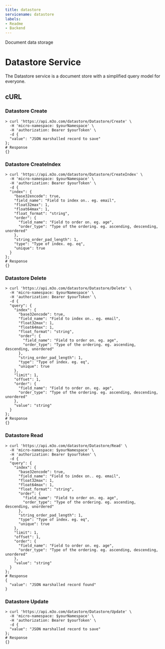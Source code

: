 ```yaml
---
title: datastore
servicename: datastore
labels: 
- Readme
- Backend
---
```

Document data storage

# Datastore Service

The Datastore service is a document store with a simplified query model for everyone.


## cURL


### Datastore Create
<!-- We use the request body description here as endpoint descriptions are not
being lifted correctly from the proto by the openapi spec generator -->

```shell
> curl 'https://api.m3o.com/datastore/Datastore/Create' \
  -H 'micro-namespace: $yourNamespace' \
  -H 'authorization: Bearer $yourToken' \
  -d {
  "value": "JSON marshalled record to save"
};
# Response
{}
```


### Datastore CreateIndex
<!-- We use the request body description here as endpoint descriptions are not
being lifted correctly from the proto by the openapi spec generator -->

```shell
> curl 'https://api.m3o.com/datastore/Datastore/CreateIndex' \
  -H 'micro-namespace: $yourNamespace' \
  -H 'authorization: Bearer $yourToken' \
  -d {
  "index": {
    "base32encode": true,
    "field_name": "Field to index on.. eg. email",
    "float32max": 1,
    "float64max": 1,
    "float_format": "string",
    "order": {
      "field_name": "Field to order on. eg. age",
      "order_type": "Type of the ordering. eg. ascending, descending, unordered"
    },
    "string_order_pad_length": 1,
    "type": "Type of index. eg. eq",
    "unique": true
  }
};
# Response
{}
```


### Datastore Delete
<!-- We use the request body description here as endpoint descriptions are not
being lifted correctly from the proto by the openapi spec generator -->

```shell
> curl 'https://api.m3o.com/datastore/Datastore/Delete' \
  -H 'micro-namespace: $yourNamespace' \
  -H 'authorization: Bearer $yourToken' \
  -d {
  "query": {
    "index": {
      "base32encode": true,
      "field_name": "Field to index on.. eg. email",
      "float32max": 1,
      "float64max": 1,
      "float_format": "string",
      "order": {
        "field_name": "Field to order on. eg. age",
        "order_type": "Type of the ordering. eg. ascending, descending, unordered"
      },
      "string_order_pad_length": 1,
      "type": "Type of index. eg. eq",
      "unique": true
    },
    "limit": 1,
    "offset": 1,
    "order": {
      "field_name": "Field to order on. eg. age",
      "order_type": "Type of the ordering. eg. ascending, descending, unordered"
    },
    "value": "string"
  }
};
# Response
{}
```


### Datastore Read
<!-- We use the request body description here as endpoint descriptions are not
being lifted correctly from the proto by the openapi spec generator -->

```shell
> curl 'https://api.m3o.com/datastore/Datastore/Read' \
  -H 'micro-namespace: $yourNamespace' \
  -H 'authorization: Bearer $yourToken' \
  -d {
  "query": {
    "index": {
      "base32encode": true,
      "field_name": "Field to index on.. eg. email",
      "float32max": 1,
      "float64max": 1,
      "float_format": "string",
      "order": {
        "field_name": "Field to order on. eg. age",
        "order_type": "Type of the ordering. eg. ascending, descending, unordered"
      },
      "string_order_pad_length": 1,
      "type": "Type of index. eg. eq",
      "unique": true
    },
    "limit": 1,
    "offset": 1,
    "order": {
      "field_name": "Field to order on. eg. age",
      "order_type": "Type of the ordering. eg. ascending, descending, unordered"
    },
    "value": "string"
  }
};
# Response
{
  "value": "JSON marshalled record found"
}
```


### Datastore Update
<!-- We use the request body description here as endpoint descriptions are not
being lifted correctly from the proto by the openapi spec generator -->

```shell
> curl 'https://api.m3o.com/datastore/Datastore/Update' \
  -H 'micro-namespace: $yourNamespace' \
  -H 'authorization: Bearer $yourToken' \
  -d {
  "value": "JSON marshalled record to save"
};
# Response
{}
```


